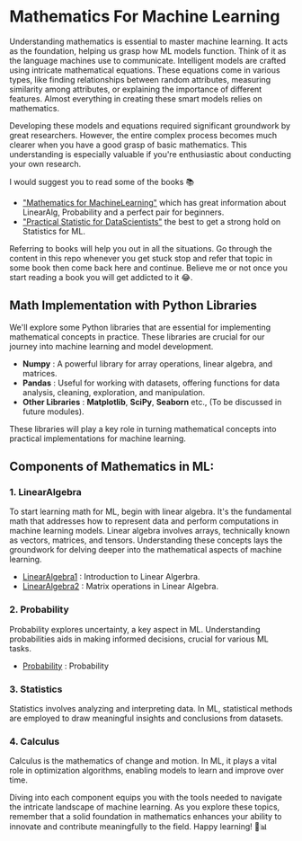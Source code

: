 # Mathematics For Machine Learning

Understanding mathematics is essential to master machine learning. It acts as the foundation, helping us grasp how ML models function. Think of it as the language machines use to communicate. Intelligent models are crafted using intricate mathematical equations. These equations come in various types, like finding relationships between random attributes, measuring similarity among attributes, or explaining the importance of different features. Almost everything in creating these smart models relies on mathematics.

Developing these models and equations required significant groundwork by great researchers. However, the entire complex process becomes much clearer when you have a good grasp of basic mathematics. This understanding is especially valuable if you're enthusiastic about conducting your own research.

I would suggest you to read some of the books 📚  
- ["Mathematics for MachineLearning"](https://mml-book.github.io/) which has great information about LinearAlg,  Probability and a perfect pair for beginners.
- ["Practical Statistic for DataScientists"](https://www.oreilly.com/library/view/practical-statistics-for/9781491952955/) the best to get a strong hold on Statistics for ML.

Referring to books will help you out in all the situations. Go through the content in this repo whenever you get stuck stop and refer that topic in some book then come back here and continue. Believe me or not once you start reading a book you will get addicted to it 😂.

## Math Implementation with Python Libraries

We'll explore some Python libraries that are essential for implementing mathematical concepts in practice. These libraries are crucial for our journey into machine learning and model development.
- **Numpy** : A powerful library for array operations, linear algebra, and matrices.
- **Pandas** : Useful for working with datasets, offering functions for data analysis, cleaning, exploration, and manipulation.
- **Other Libraries** : **Matplotlib**, **SciPy**, **Seaborn** etc., (To be discussed in future modules).

These libraries will play a key role in turning mathematical concepts into practical implementations for machine learning. 


## Components of Mathematics in ML:

### 1. LinearAlgebra
To start learning math for ML, begin with linear algebra. It's the fundamental math that addresses how to represent data and perform computations in machine learning models. Linear algebra involves arrays, technically known as vectors, matrices, and tensors. Understanding these concepts lays the groundwork for delving deeper into the mathematical aspects of machine learning.

- [LinearAlgebra1](LinearAlgebra1.ipynb) : Introduction to Linear Algerbra.
- [LinearAlgebra2](LinearAlgebra2.ipynb) : Matrix operations in Linear Algebra.

### 2. Probability
Probability explores uncertainty, a key aspect in ML. Understanding probabilities aids in making informed decisions, crucial for various ML tasks.
- [Probability](Probability.ipynb) : Probability

### 3. Statistics
Statistics involves analyzing and interpreting data. In ML, statistical methods are employed to draw meaningful insights and conclusions from datasets.

### 4. Calculus
Calculus is the mathematics of change and motion. In ML, it plays a vital role in optimization algorithms, enabling models to learn and improve over time.


Diving into each component equips you with the tools needed to navigate the intricate landscape of machine learning. As you explore these topics, remember that a solid foundation in mathematics enhances your ability to innovate and contribute meaningfully to the field. Happy learning! 🚀📊

